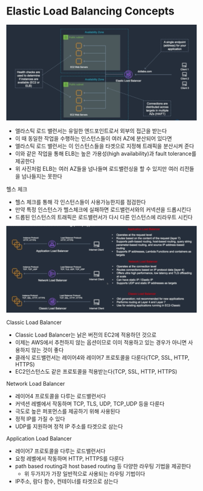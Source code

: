 # Elastic Load Balancing Concepts

![elb-ov](./img/elb-ov.png)
* 엘라스틱 로드 밸런서는 유일한 엔드포인트로서 외부의 접근을 받는다
* 이 때 동일한 작업을 수행하는 인스턴스들이 여러 AZ에 분산되어 있다면
* 엘라스틱 로드 밸런서는 이 인스턴스들을 타겟으로 지정해 트래픽을 분산시켜 준다
* 이와 같은 작업을 통해 ELB는 높은 가용성(high availability)과 fault tolerance를 제공한다
* 위 사진처럼 ELB는 여러 AZ들을 넘나들며 로드밸런싱을 할 수 있지만 여러 리전들을 넘나들지는 못한다

헬스 체크
* 헬스 체크를 통해 각 인스턴스들이 사용가능한지를 점검한다
* 만약 특정 인스턴스가 헬스체크에 실패하면 로드밸런서와의 커넥션을 드롭시킨다
* 드롭된 인스턴스의 트래픽은 로드밸런서가 다시 다른 인스턴스에 리라우트 시킨다

![lb-kinds](./img/lb-kinds.png)

Classic Load Balancer
* Classic Load Balancer는 낡은 버전의 EC2에 적용하던 것으로
* 이제는 AWS에서 추천하지 않는 옵션이므로 이미 적용하고 있는 경우가 아니면 사용하지 않는 것이 좋다
* 클래식 로드밸런서는 레이어4와 레이어7 프로토콜을 다룬다(TCP, SSL, HTTP, HTTPS)
* EC2인스턴스도 같은 프로토콜을 적용받는다(TCP, SSL, HTTP, HTTPS)

Network Load Balancer
* 레이어4 프로토콜을 다루는 로드밸런서다
* 커넥션 레벨에서 작동하며 TCP, TLS, UDP, TCP_UDP 등을 다룬다
* 극도로 높은 퍼포먼스를 제공하기 위해 사용된다
* 정적 IP를 가질 수 있다
* UDP를 지원하며 정적 IP 주소를 타겟으로 삼는다

Application Load Balancer
* 레이어7 프로토콜을 다루는 로드밸런서다
* 요청 레벨에서 작동하며 HTTP, HTTPS를 다룬다
* path based routing과 host based routing 등 다양한 라우팅 기법을 제공한다
  - 위 두가지가 가장 일반적으로 사용되는 라우팅 기법이다
* IP주소, 람다 함수, 컨테이너를 타겟으로 삼는다